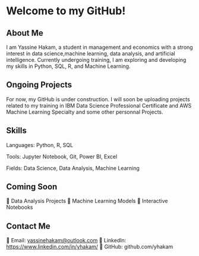 #  Welcome to my GitHub!

## About Me

I am Yassine Hakam, a student in management and economics with a strong interest in data science,machine learning, data analysis, and artificial intelligence. Currently undergoing training, I am exploring and developing my skills in Python, SQL, R, and Machine Learning.

##  Ongoing Projects

For now, my GitHub is under construction. I will soon be uploading projects related to my training in IBM Data Science Professional Certificate and AWS Machine Learning Specialty and some other personnal Projects.

##  Skills

Languages: Python, R, SQL

Tools: Jupyter Notebook, Git, Power BI, Excel

Fields: Data Science, Data Analysis, Machine Learning

## Coming Soon

🔹 Data Analysis Projects 🔹 Machine Learning Models 🔹 Interactive Notebooks 

## Contact Me

📧 Email: yassinehakam@outlook.com 🔗 LinkedIn: https://www.linkedin.com/in/yhakam/ 🔗 GitHub: github.com/yhakam

